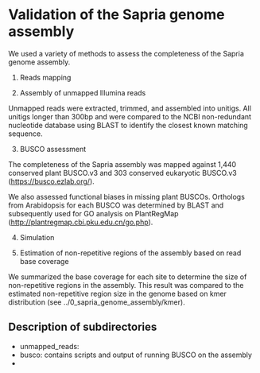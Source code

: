 Validation of the Sapria genome assembly
===============
We used a variety of methods to assess the completeness of the Sapria genome assembly.

1.	Reads mapping

2.	Assembly of unmapped Illumina reads

Unmapped reads were extracted, trimmed, and assembled into unitigs. All unitigs longer than 300bp and were compared to the NCBI non-redundant nucleotide database using BLAST to identify the closest known matching sequence. 

3.	BUSCO assessment

The completeness of the Sapria assembly was mapped against 1,440 conserved plant BUSCO.v3 and 303 conserved eukaryotic BUSCO.v3 (https://busco.ezlab.org/).

We also assessed functional biases in missing plant BUSCOs. Orthologs from Arabidopsis for each BUSCO was determined by BLAST and subsequently used for GO analysis on PlantRegMap (http://plantregmap.cbi.pku.edu.cn/go.php).

4.	Simulation

5.	Estimation of non-repetitive regions of the assembly based on read base coverage

We summarized the base coverage for each site to determine the size of non-repetitive regions in the assembly. This result was compared to the estimated non-repetitive region size in the genome based on kmer distribution (see ../0_sapria_genome_assembly/kmer).	

Description of subdirectories
------------
- unmapped_reads:
- busco: contains scripts and output of running BUSCO on the assembly
- 